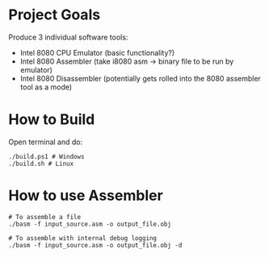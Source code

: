 # Project Goals

Produce 3 individual software tools:
  - Intel 8080 CPU Emulator (basic functionality?)
  - Intel 8080 Assembler (take i8080 asm -> binary file to be run by emulator)
  - Intel 8080 Disassembler (potentially gets rolled into the 8080 assembler tool as a mode)

# How to Build

Open terminal and do:

```
./build.ps1 # Windows
./build.sh # Linux
```

# How to use Assembler

```
# To assemble a file
./basm -f input_source.asm -o output_file.obj

# To assemble with internal debug logging
./basm -f input_source.asm -o output_file.obj -d
```
